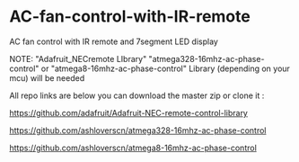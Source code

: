 # AC-fan-control-with-IR-remote
AC fan control with IR remote and 7segment LED display

NOTE: 
"Adafruit_NECremote LIbrary"
"atmega328-16mhz-ac-phase-control" or "atmega8-16mhz-ac-phase-control" Library (depending on your mcu)
will be needed

All repo links are below you can download the master zip or clone it :

https://github.com/adafruit/Adafruit-NEC-remote-control-library

https://github.com/ashloverscn/atmega328-16mhz-ac-phase-control

https://github.com/ashloverscn/atmega8-16mhz-ac-phase-control
